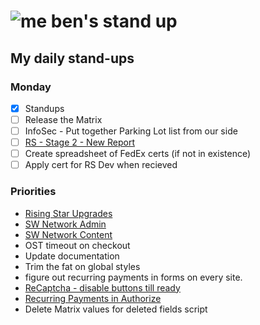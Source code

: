 # ![me](https://avatars2.githubusercontent.com/u/5232044?s=50&v=4) ben's stand up

## My daily stand-ups


### Monday

- [X] Standups
- [ ] Release the Matrix
- [ ] InfoSec - Put together Parking Lot list from our side
- [ ] [RS - Stage 2 - New Report](https://app.clickup.com/8537154/v/l/li/63072272?pr=12760709)
- [ ] Create spreadsheet of FedEx certs (if not in existence)
- [ ] Apply cert for RS Dev when recieved

### Priorities 
    
- [Rising Star Upgrades](https://app.clickup.com/8537154/v/l/f/27554943?pr=12707202)
- [SW Network Admin](https://app.clickup.com/8537154/v/l/li/54890360?pr=12760709)
- [SW Network Content](https://app.clickup.com/8537154/v/l/li/54892353?pr=12760709)
- OST timeout on checkout
- Update documentation
- Trim the fat on global styles
- figure out recurring payments in forms on every site.
- [ReCaptcha - disable buttons till ready](https://projects.madebyspeak.com/#/tasks/17598281)
- [Recurring Payments in Authorize](https://projects.madebyspeak.com/#/tasks/16411534)
- Delete Matrix values for deleted fields script
